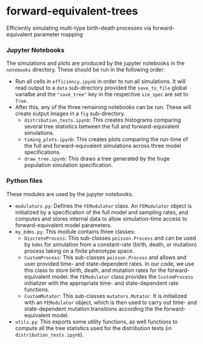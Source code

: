 # forward-equivalent-trees
Efficiently simulating multi-type birth-death processes via forward-equivalent parameter mapping

### Jupyter Notebooks

The simulations and plots are produced by the jupyter notebooks in the `notebooks` directory. These should be run in the following order:

* Run all cells in `efficiency.ipynb` in order to run all simulations. It will read output to a `data` sub-directory provided the `save_to_file` global varialbe and the `"save_tree"` key in the respective `sim_spec` are set to `True`.
* After this, any of the three remaining notebooks can be run. These will create output images in a `fig` sub-directory.
	* `distribution_tests.ipynb`: This creates histograms comparing several tree statistics between the full and forward-equivalent simulations.
	* `timing_plots.ipynb`: This creates plots comparing the run-time of the full and forward-equivalent simulations across three model specifications.
	* `draw_tree.ipynb`: This draws a tree generated by the huge population simulation specification.

### Python files

These modules are used by the jupyter notebooks.

* `modulators.py`: Defines the `FEModulator` class. An `FEModulator` object is initialized by a specification of the full model and sampling rates, and computes and stores internal data to allow simulation-time access to forward-equivalent model parameters.
* `my_bdms.py`: This module contains three classes:
	* `DiscreteProcess`: This sub-classes `poisson.Process` and can be used by `bdms` for simulation from a constant-rate (birth, death, or mutation) process taking on a finite phenotype space.
	* `CustomProcess`: This sub-classes `poisson.Process` and allows and user provided time- and state-dependent rates. In our code, we use this class to store birth, death, and mutation rates for the forward-equivalent model. the `FEModulator` class provides the `CustomProcess` initializer with the appropriate time- and state-dependent rate functions.
	* `CustomMutator`: This sub-classes `mutators.Mutator`. It is initialized with an `FEModulator` object, which is then used to carry out time- and state-dependent mutation transitions according the the forward-equivalent model.
* `utils.py`: This exports some utility functions, as well functions to compute all the tree statistics used for the distribution tests (in `distribution_tests.ipynb`).




